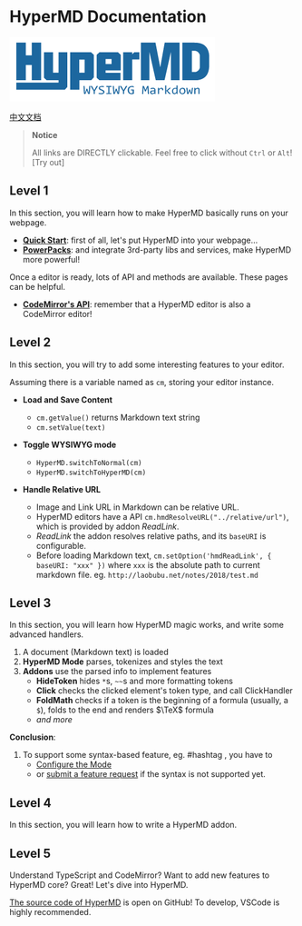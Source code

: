 # HyperMD Documentation

![HyperMD Logo](../demo/logo.png)

[中文文档](./zh-CN/index.md)

> **Notice**
>
> All links are DIRECTLY clickable. Feel free to click without `Ctrl` or `Alt`!
> [Try out]


## Level 1

In this section, you will learn how to make HyperMD basically runs on your webpage.

+ [**Quick Start**](./quick-start.md): first of all, let's put HyperMD into your webpage...
+ [**PowerPacks**](./powerpacks.md): and integrate 3rd-party libs and services, make HyperMD more powerful!

Once a editor is ready, lots of API and methods are available. These pages can be helpful.

+ [**CodeMirror's API**](https://codemirror.net/doc/manual.html#api): remember that a HyperMD editor is also a CodeMirror editor!

## Level 2

In this section, you will try to add some interesting features to your editor.

Assuming there is a variable named as `cm`, storing your editor instance.

+ **Load and Save Content**
  - `cm.getValue()` returns Markdown text string
  - `cm.setValue(text)`

+ **Toggle WYSIWYG mode**
  - `HyperMD.switchToNormal(cm)`
  - `HyperMD.switchToHyperMD(cm)`

+ **Handle Relative URL**
  - Image and Link URL in Markdown can be relative URL.
  - HyperMD editors have a API `cm.hmdResolveURL("../relative/url")`, which is provided by addon _ReadLink_.
  - _ReadLink_ the addon resolves relative paths, and its `baseURI` is configurable.
  - Before loading Markdown text, `cm.setOption('hmdReadLink', { baseURI: "xxx" })`
    where `xxx` is the absolute path to current markdown file. eg. `http://laobubu.net/notes/2018/test.md`

## Level 3

In this section, you will learn how HyperMD magic works, and write some advanced handlers.

1. A document (Markdown text) is loaded
2. __HyperMD Mode__ parses, tokenizes and styles the text
3. __Addons__ use the parsed info to implement features
   + __HideToken__ hides `*`s, `~~`s and more formatting tokens
   + __Click__ checks the clicked element's token type, and call ClickHandler
   + __FoldMath__ checks if a token is the beginning of a formula (usually, a `$`), folds to the end and renders $\TeX$ formula
   + _and more_

**Conclusion**:

1. To support some syntax-based feature, eg. #hashtag , you have to
   - [Configure the Mode](./options-for-mode.md)
   - or [submit a feature request](https://github.com/laobubu/HyperMD/issues/new) if the syntax is not supported yet.

## Level 4

In this section, you will learn how to write a HyperMD addon.

## Level 5

Understand TypeScript and CodeMirror? Want to add new features to HyperMD core? Great! Let's dive into HyperMD.

[The source code of HyperMD](https://github.com/laobubu/HyperMD/) is open on GitHub! To develop, VSCode is highly recommended.
